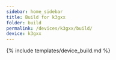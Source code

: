 ```yaml
---
sidebar: home_sidebar
title: Build for k3gxx
folder: build
permalink: /devices/k3gxx/build/
device: k3gxx
---
```

{% include templates/device_build.md %}
